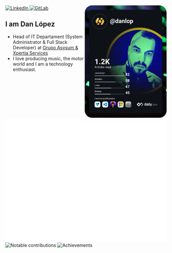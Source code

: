 <div align="left">
  <a href="https://www.linkedin.com/in/danlopz/">
    <img
      src="https://img.shields.io/static/v1?logo=linkedin&style=flat-square&color=0072b1&label=LinkedIn&message=%E2%98%86"
      alt="LinkedIn"
    />
  </a>
  
  <a href="https://www.linkedin.com/in/danlopz/">
    <img
      src="https://img.shields.io/static/v1?style=for-the-badge&logo=gitlab&color=#FC6D26"
      alt="GitLab"
    />
  </a>

  <a href="https://api.daily.dev/get?r=danlopz" target="_blank">
    <img
      width="256"
      align="right"
      src="https://raw.githubusercontent.com/danlopz/danlopz/main/devcard.svg"
    />
  </a>
</div>

## I am Dan López

- Head of IT Departament (System Administrator & Full Stack Developer) at [Grupo Asysum & Xpertia Services](https://www.asysum.com)
- I love producing music, the motor world and I am a technology enthusiast.

![Metrics](/github-metrics.svg)
![Notable contributions](https://raw.githubusercontent.com/danlopz/danlopz/notable.svg)
![Achievements](https://raw.githubusercontent.com/danlopz/danlopz/achievements.svg)
